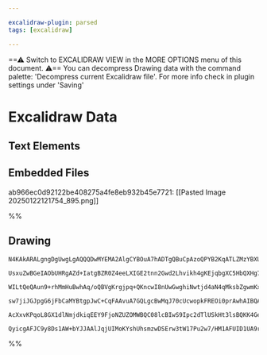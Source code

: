 ```yaml
---

excalidraw-plugin: parsed
tags: [excalidraw]

---
```

==⚠  Switch to EXCALIDRAW VIEW in the MORE OPTIONS menu of this document. ⚠== You can decompress Drawing data with the command palette: 'Decompress current Excalidraw file'. For more info check in plugin settings under 'Saving'


# Excalidraw Data

## Text Elements
## Embedded Files
ab966ec0d92122be408275a4fe8eb932b45e7721: [[Pasted Image 20250122121754_895.png]]

%%
## Drawing
```compressed-json
N4KAkARALgngDgUwgLgAQQQDwMYEMA2AlgCYBOuA7hADTgQBuCpAzoQPYB2KqATLZMzYBXUtiRoIACyhQ4zZAHoFAc0JRJQgEYA6bGwC2CgF7N6hbEcK4OCtptbErHALRY8RMpWdx8Q1TdIEfARcZgRmBShcZQUebQB2bQBWGjoghH0EDihmbgBtcDBQMBKIEm4IAFkAUX1MfABmAAUAQQBhAGlnSraAM1IOgE4ALQA2ABUAeVSSyFhECsJ9aKR+

UsxuZwBGeIAObUHRgAZd+IatgBZR0Z4eeLXIGE2tnn2Gwd2Lhvikh4gKEjqbgXC5HbQXHg7K48QYNHgXJJXP6SBCEZTSbjnUZ/azKYLcI5/ZhQUhsADWCDabHwbFIFRJ1mYcFwgWyM1Kmlw2DJylJQg4xCpNLpEgZHCZLKyUHZkF6hHw+AAyrB8RJBB4ZRBiaSKQB1QGSbh8QoCEnkhDKmCq9Dq8p/PnojjhXJoLZ/NjM7BqJ6uo6Ek0QXnCOAAS

WILtQeQAun9+rhMmHuBwhAq/oQBVgKrgjpq+QKncwI8nUwGwghiNwtjd4aN4qMksbZgwmKxOMDsQHGCx2BwAHKcMSV+I7U48I6jXZp5gAEXSUHL3F6BDCf00wgF1WCmWyRZT+D+QjgxFw84rrrOPwaSVrO0G9wDRA4ZKTe7+NO5C7QS/wK9LUSgQgRhAiACumyianKwSJhIuCaIcowINgRzEIMkK3JoCCgrsdxJLgFy9AguwIHBcKaAiCDxPEkKa

sw7jiJGJpgG6jFbCaMYBtgpJwC+CqFAAvuA7GQLgcBwMqJ70cUcwopkFREOi0prAwhAIBQABCXI8nmgrUrSFQAMS9EZxnshA2AiKyUAhvO+jKjqlK6SK6D6VsCCua5pnmaQlnWRkGnckG/I6cK9LkOKzKWZ5FlSr5+gAGLykqKr0Vq1J2oUZnRdksV2ea+rEECaCNpAXk+TZuUUpa1qpRqSmlTFNkAErCI6zqVnVWVWTZkyet6lZ+h13kNRkcWcF

AcXxvKPqoL8GX1dlNmjdkiqEEY9FjoNZUZOMWBQC08lcBIwS9Ipc2dTlUSkHt3lsBQKK4GeqDFvuZ1DQtGTVAKLQ3XdISPRALKklQm3Dfo31A+M8Apdppm0aSCoABrApC2g8LNpRw9S+AAJqYlW2jHFs15o0pRhsAY3BSZA9AEEI9GsSUfEg+9+jNUFBZATDSm8iQK1rUa/qlDzxDKgg3FoOjkDC5UbDEAgn2wcEj3fr+QukCQQp6WgVMQGp1L/a

QyicgAFJC9y8Ds1AW+bYJJAAlJqjUIMoKYshUhsmzwDSErw3tW17Pu2w7/HM1AFUID1UA9ruJalHGmROxm6scOB2sBlkiufqgJJ0382BEOL2ekLnAYcPG9E5wg7pCFAj4V8XCAhxldgAFaITkipl3AMtywrmhK4uy5VxlXJR4w4zk/glMBvMKVhME2BR22eeAVABiQwsaDPW+bAfsrQ9vqEe2L4Q4+Tzx+D8eATN0JB4SUwJfFAA
```
%%